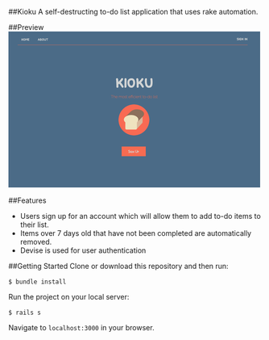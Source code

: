 ##Kioku
A self-destructing to-do list application that uses rake automation.

##Preview
![kiokuror](/app/assets/images/kiokuror-small.png)

##Features
+ Users sign up for an account which will allow them to add to-do items to their list.
+ Items over 7 days old that have not been completed are automatically removed.
+ Devise is used for user authentication

##Getting Started
Clone or download this repository and then run:
```
$ bundle install
```


Run the project on your local server:
```
$ rails s
```


Navigate to `localhost:3000` in your browser.
